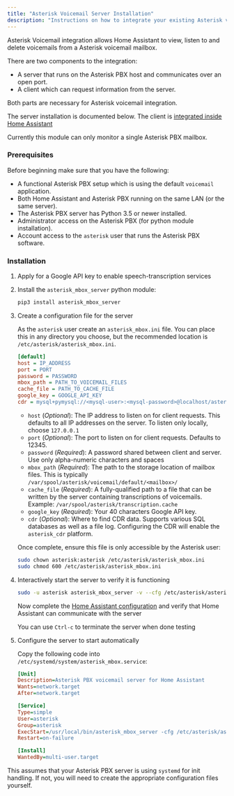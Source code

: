 ```yaml
---
title: "Asterisk Voicemail Server Installation"
description: "Instructions on how to integrate your existing Asterisk voicemail within Home Assistant."
---
```


Asterisk Voicemail integration allows Home Assistant to view, listen to and delete voicemails from a Asterisk voicemail mailbox.

There are two components to the integration:

- A server that runs on the Asterisk PBX host and communicates over an open port.
- A client which can request information from the server.

Both parts are necessary for Asterisk voicemail integration.

The server installation is documented below. The client is [integrated inside Home Assistant](/integrations/asterisk_mbox)

<div class='note'>
Currently this module can only monitor a single Asterisk PBX mailbox.
</div>

### Prerequisites

Before beginning make sure that you have the following:

- A functional Asterisk PBX setup which is using the default `voicemail` application.
- Both Home Assistant and Asterisk PBX running on the same LAN (or the same server).
- The Asterisk PBX server has Python 3.5 or newer installed.
- Administrator access on the Asterisk PBX (for python module installation).
- Account access to the `asterisk` user that runs the Asterisk PBX software.

### Installation

1. Apply for a Google API key to enable speech-transcription services

2. Install the `asterisk_mbox_server` python module:

   ```bash
   pip3 install asterisk_mbox_server
   ```

3. Create a configuration file for the server

   As the `asterisk` user create an `asterisk_mbox.ini` file. You can place this in any directory you choose, but the recommended location is `/etc/asterisk/asterisk_mbox.ini`.

   ```ini
   [default]
   host = IP_ADDRESS 
   port = PORT
   password = PASSWORD
   mbox_path = PATH_TO_VOICEMAIL_FILES
   cache_file = PATH_TO_CACHE_FILE
   google_key = GOOGLE_API_KEY
   cdr = mysql+pymysql://<mysql-user>:<mysql-password>@localhost/asterisk/cdr

   ```

   - `host` (*Optional*): The IP address to listen on for client requests. This defaults to all IP addresses on the server. To listen only locally, choose `127.0.0.1`
   - `port` (*Optional*): The port to listen on for client requests. Defaults to 12345.
   - `password` (*Required*): A password shared between client and server.  Use only alpha-numeric characters and spaces
   - `mbox_path` (*Required*): The path to the storage location of mailbox files. This is typically `/var/spool/asterisk/voicemail/default/<mailbox>/`
   - `cache_file` (*Required*): A fully-qualified path to a file that can be written by the server containing transcriptions of voicemails. Example: `/var/spool/asterisk/transcription.cache`
   - `google_key` (*Required*): Your 40 characters Google API key.
   - `cdr` (*Optional*): Where to find CDR data. Supports various SQL databases as well as a file log.  Configuring the CDR will enable the `asterisk_cdr` platform.

   Once complete, ensure this file is only accessible by the Asterisk user:

   ```bash
   sudo chown asterisk:asterisk /etc/asterisk/asterisk_mbox.ini
   sudo chmod 600 /etc/asterisk/asterisk_mbox.ini
   ```

4. Interactively start the server to verify it is functioning

   ```bash
   sudo -u asterisk asterisk_mbox_server -v --cfg /etc/asterisk/asterisk_mbox.ini
   ```

   Now complete the [Home Assistant configuration](/integrations/asterisk_mbox) and verify that Home Assistant can communicate with the server

   You can use `Ctrl-c` to terminate the server when done testing

5. Configure the server to start automatically

   Copy the following code into `/etc/systemd/system/asterisk_mbox.service`:
   ```ini
   [Unit]
   Description=Asterisk PBX voicemail server for Home Assistant
   Wants=network.target
   After=network.target

   [Service]
   Type=simple
   User=asterisk
   Group=asterisk
   ExecStart=/usr/local/bin/asterisk_mbox_server -cfg /etc/asterisk/asterisk_mbox.ini
   Restart=on-failure

   [Install]
   WantedBy=multi-user.target
   ```

<div class='note'>

This assumes that your Asterisk PBX server is using `systemd` for init handling. If not, you will need to create the appropriate configuration files yourself.

</div>
